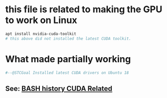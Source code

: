 # this file is related to making the GPU to work on Linux


```sh
apt install nvidia-cuda-toolkit
# this above did not installed the latest CUDA toolkit.
```
# What made partially working

```sh
#--@STCGoal Installed latest CUDA drivers on Ubuntu 18

```
## See: [BASH history CUDA Related](./capturing/history.root.20051216.CUDA-related.txt)



